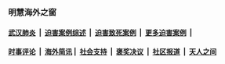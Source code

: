 
### 明慧海外之窗

####  [武汉肺炎](indexes/365.md?t=06090901) &nbsp;|&nbsp;  [迫害案例综述](indexes/328.md?t=06090901) &nbsp;|&nbsp; [迫害致死案例](indexes/277.md?t=06090901)  &nbsp;|&nbsp; [更多迫害案例](indexes/81.md?t=06090901)  &nbsp;|&nbsp; 
####  [时事评论](indexes/19.md?t=06090901) &nbsp;|&nbsp; [海外简讯](indexes/245.md?t=06090901)&nbsp;|&nbsp;  [社会支持](indexes/140.md?t=06090901) &nbsp;|&nbsp; [褒奖决议](indexes/282.md?t=06090901) &nbsp;|&nbsp; [社区报道](indexes/91.md?t=06090901)  &nbsp;|&nbsp; [天人之间](indexes/78.md?t=06090901) 

